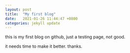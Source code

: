 ```yaml
---
layout: post
title:  "My first blog"
date:   2021-01-26 11:44:47 +0800
categories: jekyll update
---
```



this is my first blog on github, just a testing page, not good.

it needs time to make it better.
thanks.
